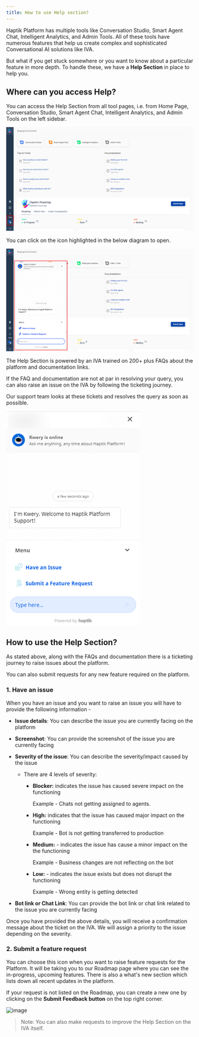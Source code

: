 ```yaml
---
title: How to use Help section?
---
```


Haptik Platform has multiple tools like Conversation Studio, Smart Agent Chat, Intelligent Analytics, and Admin Tools. All of these tools have numerous features that help us create complex and sophisticated Conversational AI solutions like IVA.

But what if you get stuck somewhere or you want to know about a particular feature in more depth. To handle these, we have a **Help Section** in place to help you. 

## Where can you access **Help**?

You can access the Help Section from all tool pages, i.e. from Home Page, Conversation Studio, Smart Agent Chat, Intelligent Analytics, and Admin Tools on the left sidebar. 

![SupportBot1](assets/PS1.png)

You can click on the icon highlighted in the below diagram to open.

![SupportBot1](assets/PS5.png)

The Help Section is powered by an IVA trained on 200+ plus FAQs about the platform and documentation links. 

If the FAQ and documentation are not at par in resolving your query, you can also raise an issue on the IVA by following the ticketing journey.

Our support team looks at these tickets and resolves the query as soon as possible.

![open_help](assets/psbv2.png)

## How to use the Help Section?

As stated above, along with the FAQs and documentation there is a ticketing journey to raise issues about the platform. 

You can also submit requests for any new feature required on the platform. 

### 1. Have an issue

When you have an issue and you want to raise an issue you will have to provide the following information - 

- **Issue details**: You can describe the issue you are currently facing on the platform

- **Screenshot**: You can provide the screenshot of the issue you are currently facing

- **Severity of the issue**: You can describe the severity/impact caused by the issue

  - There are 4 levels of severity: 

    - **Blocker:** indicates the issue has caused severe impact on the functioning

        Example - Chats not getting assigned to agents.

    - **High:** indicates that the issue has caused major impact on the functioning

        Example - Bot is not getting transferred to production

    - **Medium:** - indicates the issue has cause a minor impact on the the functioning

        Example - Business changes are not reflecting on the bot

    - **Low:** - indicates the issue exists but does not disrupt the functioning

        Example - Wrong entity is getting detected
        
- **Bot link or Chat Link**: You can provide the bot link or chat link related to the issue you are currently facing

Once you have provided the above details, you will receive a confirmation message about the ticket on the IVA. We will assign a priority to the issue depending on the severity.

### 2. Submit a feature request

You can choose this icon when you want to raise feature requests for the Platform. It will be taking you to our Roadmap page where you can see the in-progress, upcoming features. There is also a what's new section which lists down all recent updates in the platform. 

If your request is not listed on the Roadmap, you can create a new one by clicking on the **Submit Feedback button** on the top right corner.

![image](https://user-images.githubusercontent.com/75118325/115733559-a1d63200-a3a6-11eb-96ab-332b69f9e9bc.png)

> Note: You can also make requests to improve the Help Section on the IVA itself.
